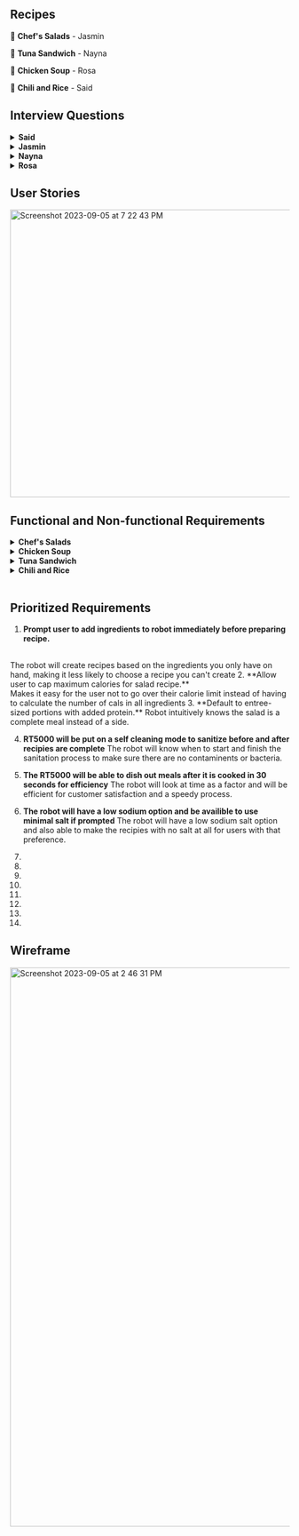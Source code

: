## Recipes

🥗 **Chef's Salads** - Jasmin

🥪 **Tuna Sandwich** - Nayna

🥘 **Chicken Soup** - Rosa

🍛 **Chili and Rice** - Said

## Interview Questions

<details> <summary><b>Said</b></summary>

1. what kind of spices do you like?
<br>
2. what type of rices do you want to see on the app?
<br>
3. Are you allergic to any beans , spicys?
<br>
4. What kind of beans do you prefer?
<br>
5. What kind of meat do you want in your chilli?
<br>
6. How spicy should the chilli be 1-10?
<br>
7. Do you want any extra toppings with your chilli?
<br>
8. Would you prefer a less calroie chill?
<br>
9. Do you want a vegeterian option?
<br>
10. What serving size would you prefer?
</details>
<details> <summary><b>Jasmin</b></summary>
1. What are the main ingredients that should be included in a chef salad recipe for the RT5000?
<br>
2. Should the recipes focus on certain salad greens like romaine, spinach, arugula, etc. or allow for a mix?
<br>
3. What types of proteins would you want incorporated - grilled chicken, hard boiled eggs, tuna, etc.?
<br>
4. Would you want recipes that include cheese or avoid dairy? If so, what types of cheese?
<br>
5. What chopped vegetables should be standard for these chef salad recipes - tomatoes, cucumbers, peppers, etc.?
<br>
6. Would croutons or crunchy toppings be a desired ingredient?
<br>
7. What types of dressings would you want as options - vinaigrettes, creamy dressings, oil and vinegar, etc.?
<br>
8. Should there be recipes for both side salad portions and entree-sized salads?
<br>
9. How should the robot handle chopping and mixing ingredients? Does the order matter?
<br>
10. What bowl or container should the robot plan to assemble and serve the salad in?
</details>

<details> <summary><b>Nayna</b></summary>
 
1. Can you provide a step-by-step breakdown of the tuna sandwich preparation process?
 <br>
2. Can users customize the type of bread and condiments for the sandwich? How is this specified?
<br>
3. How does the robot determine the appropriate amount of tuna to use for each sandwich?
<br>
4. How does the RT5000 ensure an even and consistent spread of the condiment on the bread?
<br>
5. How intuitive is the RT5000’s app for users who might not be tech-savvy?
<br>
6. Can users specify preferences such as toasted bread or the inclusion of additional ingredients like cheese?
<br>
7. How flexible is the robot’s customization to suit individual taste preferences?
<br>
8. How does the robot handle any spills or messes that occur during the sandwich-making process?
<br>
9. How does the robot ensure a visually appealing presentation?
<br>
10. How does the robot handle interruptions, such as power outages or accidental stops?
</details>

<details> <summary><b>Rosa</b></summary>
  
1. What type of soup base will this recipe call for?
<br>
2. Will the user be able to tweak the recipe based on allergies and portion sizes?
<br>
3. How quickly will the RT5000 be expected to make this recipe?
<br>
4. What type of cookware would you like the RT5000 to use?
<br>
5. Would you like vegetarian/ vegan options?
<br>
6. Will we need to program RT5000 to cleanup directly after the soup is made?
<br>
7. How many serving sizes would you like the RT5000 to be able to produce at once?
<br>
8. Would you want a simple chicken soup with or without noodles?
<br>
9. Would you want extra toppings for this soup? If so, which ones?
<br>
10. What types of seasonings would this recipie require?
</details>


## User Stories

<img width="518" alt="Screenshot 2023-09-05 at 7 22 43 PM" src="https://github.com/rosasam17/RT5000/assets/63333003/9fc02a0b-00ce-442f-8175-0f7266583b4c">

## Functional and Non-functional Requirements

<details> <summary><b>Chef's Salads</b></summary>
  
1.  Functional: Include diced chicken and cheddar cheese as ingredients.
   <br>
   Non-functional: Use child-safe knives and prep 30% smaller salad portions.
  <br><br>
2.  
   Functional: Include tuna and chopped hard boiled eggs as protein options.
   <br>
   Non-functional: Allow user to select desired portion size up to 2 cups.
   <br><br>
   
3. 
   Functional: Offer low-calorie dressing options like vinaigrette.
   <br>
   Non-functional: Allow user to cap maximum calories for salad recipe.
   <br><br>
   
4. 
   Functional: Include menu of vegetable options like tomatoes, peppers, onions, etc. to add.
   <br>
   Non-functional: Robot should slice veggies into uniform thin slices for best mouthfeel.
   <br><br>
   
5. 
   Functional: Leave out croutons and select gluten-free dressings.
   <br>
   Non-functional: Check all ingredients for gluten and confirm recipe is gluten-free.
   <br>
   <br>
6.
    Functional: Default to entree-sized portions with added protein.
   <br>
    Non-functional: Salad must contain at least 15g protein.
   <br>
   <br>
7.
   Functional: Include bacon bits, cucumber, beets, and onion as ingredient options.
   <br>
   Non-functional: Dressings must be creamy ranch or balsamic vinaigrette.
   <br>
   <br>
8.
  Functional: Allow users to add crispy toppings like wonton strips or tortilla chips.
  <br>
  Non-functional: Toppings must stay crispy at least 15 minutes after dressing.
  <br>
  <br>
9.
  Functional: Do not include nuts among ingredient options.
  <br>
  Non-functional: Confirm no risk of cross-contamination from manufacturing.
  <br>
  <br>
10.
  Functional: Prompt user to add ingredients to robot immediately before preparing recipe.
  <br>
  Non-functional: All ingredients must be used within 5 days of purchase.
  <br>
<br>
</details>

<details> <summary><b>Chicken Soup</b></summary>
  
1. 
   Functional: This robot must include real chicken, no substitutes.
   <br>
   Non-functional: The chicken will be cubed into half inch squares and be dispersed immediately after soup boils.
   <br><br>

2. 
   Functional: The RT5000 will self sanitize before any recipe is started.
   <br>
   Non-functional: The self sanitizing process will occur every 45 minutes.
   <br>
<br>
3. 
   Functional: This recipe will have seasonings such as chicken bullion, salt, pepper, garlic podwer, rosemary and thyme.
   <br>
   Non-functional: The seasoning will disperse in tbs increments 10 seconds after the other.
   <br><br>

4. 
   Functional: This recipe will use chicken stock.
   <br>
   Non-functional: The chicken stock will be measured in precise measurements.
   <br><br>

5. 
   Functional: This recipie will be a low sodium soup.
   <br>
   Non-functional: The salt will need to be 50% less sodium salt from the Morton brand.
   <br><br>

6. 
   Functional: The soup will be hot.
   <br>
   Non-functional: The soup must be between 136 and 162 degrees farenheight upon completion. 
   <br><br>

7. 
   Functional: The soup will have optional toppings.
   <br>
   Non-functional: Each topping will disperse a half cup of whichever topping is chosen right after the recipie is made.
   <br><br>

8. 
   Functional: The soup will be able to make a family size or individual meal.
<br>
   Non-functional: The threshold for the amount of servings will be 6. The range odd serving sizes will be 1-6.
   <br><br>

 9. 
   Functional: The serving will be poured directly into bowls.
   <br>
   Non-functional: It will take 30 seconds for each serving size to be served.
   <br><br>

10. 
   Functional: The recipie will contain carrots and celery.
   <br>
   Non-functional: The RT5000 will be able to measure 2 cups of carrots and 1 cup of celery to be put in 1 minute after the chicken is added.
   <br><br>

</details>

<details> <summary><b>Tuna Sandwich</b></summary>
  
1. 
   Functional: Allow users to select and specify their preferred ingredients, including type of bread, lettuce, tomatoes, and mayonnaise.
   <br>
   Non-functional: The app should be designed to a simple and intuitive user experience in mind.
   <br><br>

2. 
   Functional: Allow users to specify and adjust portion sizes for each tuna sandwich.
   <br>
   Non-functional: The robot should be able to assemble the sandwich within a reasonable time frame.
   <br><br>
   
3. 
   Functional: The robot should be capable of receiving and processing customer orders.
   <br>
   Non-functional: The robot should operate reliably without frequent breakdowns or interruptions during the sandwich preparation process
   <br><br>
   
4. 
   Functional: Allow users to input their specific dietary restrictions and preferences.
   <br>
   Non-functional: The robot should calculate and display the nutritional information of the prepared sandwich.
<br><br>

5. 
   Functional: Allow users to add a specific amount of condiments and veggies.
   <br>
   Non-functional: The app’s user interface should be designed for a seamless and enjoyable user experience.
<br><br>

6. 
   Functional: Allow users to customize the crunchiness level of their tuna sandwich by making the bread soft or toasted.
   <br>
   Non-functional: The robot should prepare the sandwich in the right order to avoid soggy food.
<br><br>

7. 
   Functional: Provide a wide selection of ingredients, condiments, and toppings.
   <br>
   Non-functional:The robot should store and organize the user’s unique tuna sandwich recipes, making it easy to access and recreate the sandwich in the future.
<br><br>

8. 
   Functional: Provide low calorie options for condiments.
   <br>
   Non-functional: The robot should provide a support system to provide users with any issues or questions related to the recipe.
<br><br>

9. 
   Functional: Allow users to choose from many kinds of cheese like pepper jack, american, swiss, etc.
   <br>
   Non-functional: The cheese will be sliced thinly and provide options to add more.
<br><br>

10.  Functional: Allow users to request an ingredient substitution and provide suitable alternatives.
    <br>
     Non-functional: Check all ingredients properly to ensure the right product is on the sandwich.
<br><br>

</details>

<details> <summary><b>Chili and Rice</b></summary>
  
1. 
   Functional: 
   <br>
   Non-functional:
<br><br>
2. 
   Functional: 
   <br>
   Non-functional: 
<br><br>
3. 
   Functional:
   <br>
   Non-functional:
<br>
4. 
   Functional: 
   <br>
   Non-functional:
<br><br>
5. 
   Functional: 
   <br>
   Non-functional:
<br><br>
6. 
   Functional: 
   <br>
   Non-functional: 
<br><br>
7. 
   Functional: 
   <br>
   Non-functional:
<br><br>
8. 
   Functional: 
   <br>
   Non-functional:
<br><br>
9. 
   Functional: 
   <br>
   Non-functional:
<br><br>
10.  Functional:
<br>
     Non-functional:
</details>
<br>

## Prioritized Requirements

1. **Prompt user to add ingredients to robot immediately before preparing recipe.**
<br>
The robot will create recipes based on the ingredients you only have on hand, making it less likely to choose a recipe you can't create
2. **Allow user to cap maximum calories for salad recipe.** 
<br> Makes it easy for the user not to go over their calorie limit instead of having to calculate the number of cals in all ingredients
3. **Default to entree-sized portions with added protein.**
Robot intuitively knows the salad is a complete meal instead of a side.

4. **RT5000 will be put on a self cleaning mode to sanitize before and after recipies are complete**
The robot will know when to start and finish the sanitation process to make sure there are no contaminents or bacteria.
5. **The RT5000 will be able to dish out meals after it is cooked in 30 seconds for efficiency**
The robot will look at time as a factor and will be efficient for customer satisfaction and a speedy process.
6. **The robot will have a low sodium option and be availible to use minimal salt if prompted**
The robot will have a low sodium salt option and also able to make the recipies with no salt at all for users with that preference.
7. 
8. 

9.

10.

11.

12.

13.

14.



## Wireframe

<img width="1007" alt="Screenshot 2023-09-05 at 2 46 31 PM" src="https://github.com/rosasam17/RT5000/assets/63333003/510127a6-38c4-4bbb-a9b8-c16f4359b7ce">


